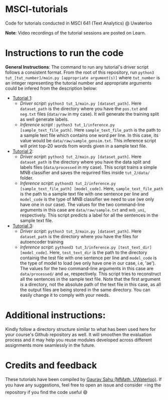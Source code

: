 # MSCI-tutorials
Code for tutorials conducted in MSCI 641 (Text Analytics) @ Uwaterloo

**Note**: Video recordings of the tutorial sessions are posted on Learn.

# Instructions to run the code
**General Instructions**: The command to run any tutorial's driver script follows a consistent format. From the root of this repository, run `python3 tut_[tut_number]/main.py [appropriate argument(s)]` where `tut_number` is an integer representing the tutorial number and appropriate arguments could be infered from the description below:

- [Tutorial 1](tut_1):
  - *Driver script*: `python3 tut_1/main.py [dataset_path]`. Here `dataset_path` is the directory where you have the `pos.txt` and `neg.txt` files (`data/raw` in my case). It will generate the training split as well generate labels.
  - *Inference script* : `python3 tut_1/inference.py [sample_text_file_path]`. Here `sample_text_file_path` is the path to a sample text file which contains one word per line. In this case, its value would be `data/raw/sample_gensim.txt`. This inference script will print top-20 words from words given in a sample text file.
- [Tutorial 2](tut_2):
  - *Driver script*: `python3 tut_2/main.py [dataset_path]`. Here `dataset_path` is the directory where you have the data split and labels files (`data/processed` in my case). This script trains a simple MNB classifier and saves the requrired files inside `tut_2/data/` folder.
  - *Inference script*: `pythond3 tut_2/inference.py [sample_text_file_path] [model_code]`. Here, `sample_text_file_path` is the path to a sample text file with one sentence per line and `model_code` is the type of MNB classifier we need to use (we only have one in our case). The values for the two command-line arguments in this case are `data/raw/sample.txt` and `mnb_uni`, respectively. This script predicts a label for all the sentences in the sample text file.
- [Tutorial 3](tut_3):
  - *Driver script*: `python3 tut_3/main.py [dataset_path]`. Here `dataset_path` is the directory where you have the files for autoencoder training
  - *Inference script*: `pythond3 tut_3/inference.py [test_text_dir] [model_code]`. Here, `test_text_dir` is the path to the directory containig the test file with one sentence per line and `model_code` is the type of model to load (we only have one in our case, i.e, 'ae'). The values for the two command-line arguments in this case are `data/processed/` and `ae`, respectively. This script tries to reconstruct all the sentences in the sample text file. Note that the first argument is a directory, not the absolute path of the text file in this case, as all the output files are being stored in the same directory. You can easily change it to comply with your needs.

# Additional instructions:
Kindly follow a directory structure similar to what has been used here for your course's Github repository as well. It will smoothen the evaluation process and it may help you reuse modules developed across different assignments more seamlessly in the future.

# Credits and feedback
These tutorials have been compiled by [Gaurav Sahu (MMath, UWaterloo)](github.com/demfier). If you have any suggestions, feel free to open an issue and consider :star:ing the repository if you find the code useful :smile:
